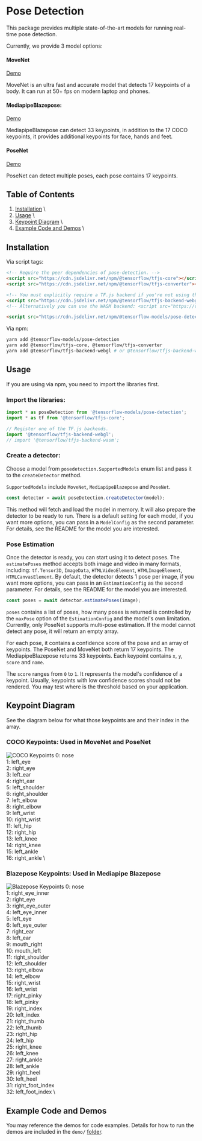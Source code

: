 # Pose Detection

This package provides multiple state-of-the-art models for running real-time pose detection.

Currently, we provide 3 model options:

#### MoveNet
[Demo](https://storage.googleapis.com/tfjs-models/demos/pose-detection/index.html?model=movenet)

MoveNet is an ultra fast and accurate model that detects 17 keypoints of a body.
It can run at 50+ fps on modern laptop and phones.

#### MediapipeBlazepose:
[Demo](https://storage.googleapis.com/tfjs-models/demos/pose-detection/index.html?model=blazepose)

MediapipeBlazepose can detect 33 keypoints, in addition to the 17 COCO keypoints,
it provides additional keypoints for face, hands and feet.

#### PoseNet
[Demo](https://storage.googleapis.com/tfjs-models/demos/pose-detection/index.html?model=posenet)

PoseNet can detect multiple poses, each pose contains 17 keypoints.

## Table of Contents
1. [Installation](#installation) \
2. [Usage](#usage) \
3. [Keypoint Diagram](#keypoint-diagram) \
4. [Example Code and Demos](#example-code-and-demos) \

## Installation

Via script tags:

```html
<!-- Require the peer dependencies of pose-detection. -->
<script src="https://cdn.jsdelivr.net/npm/@tensorflow/tfjs-core"></script>
<script src="https://cdn.jsdelivr.net/npm/@tensorflow/tfjs-converter"></script>

<!-- You must explicitly require a TF.js backend if you're not using the TF.js union bundle. -->
<script src="https://cdn.jsdelivr.net/npm/@tensorflow/tfjs-backend-webgl"></script>
<!-- Alternatively you can use the WASM backend: <script src="https://cdn.jsdelivr.net/npm/@tensorflow/tfjs-backend-wasm/dist/tf-backend-wasm.js"></script> -->

<script src="https://cdn.jsdelivr.net/npm/@tensorflow-models/pose-detection"></script>
```

Via npm:

```sh
yarn add @tensorflow-models/pose-detection
yarn add @tensorflow/tfjs-core, @tensorflow/tfjs-converter
yarn add @tensorflow/tfjs-backend-webgl # or @tensorflow/tfjs-backend-wasm
```

## Usage
If you are using via npm, you need to import the libraries first.
### Import the libraries:
```javascript
import * as poseDetection from '@tensorflow-models/pose-detection';
import * as tf from '@tensorflow/tfjs-core';

// Register one of the TF.js backends.
import '@tensorflow/tfjs-backend-webgl';
// import '@tensorflow/tfjs-backend-wasm';
```

### Create a detector:
Choose a model from `posedetection.SupportedModels` enum list and pass it to the
`createDetector` method.

`SupportedModels` include `MoveNet`, `MediapipeBlazepose` and `PoseNet`.

```javascript
const detector = await poseDetection.createDetector(model);
```

This method will fetch and load the model in memory. It
will also prepare the detector to be ready to run. There is a default setting
for each model, if you want more options, you can pass in a `ModelConfig` as the
second parameter. For details, see the README for the model you are interested.

### Pose Estimation
Once the detector is ready, you can start using it to detect poses. The
`estimatePoses` method accepts both image and video in many formats, including:
`tf.Tensor3D`, `ImageData`, `HTMLVideoElement`, `HTMLImageElement`,
`HTMLCanvasElement`. By default, the detector detects 1 pose per image, if you
want more options, you can pass in an `EstimationConfig` as the second parameter.
For details, see the README for the model you are interested.

```javascript
const poses = await detector.estimatePoses(image);
```

`poses` contains a list of poses, how many poses is returned is controlled by
the `maxPose` option of the `EstimationConfig` and the model's own limitation.
Currently, only PoseNet supports multi-pose estimation. If the model cannot
detect any pose, it will return an empty array.

For each pose, it contains a confidence score of the pose and an array of
keypoints. The PoseNet and MoveNet both return 17 keypoints. The
MediapipeBlazepose returns 33 keypoints. Each keypoint contains `x`, `y`,
`score` and `name`.

The `score` ranges from `0` to `1`. It represents the model's confidence of a
keypoint. Usually, keypoints with low confidence scores should not be rendered.
You may test where is the threshold based on your application.

## Keypoint Diagram
See the diagram below for what those keypoints are and their index in the array.

### COCO Keypoints: Used in MoveNet and PoseNet
![COCO Keypoints](https://storage.googleapis.com/movenet/coco-keypoints-500.png)
0: nose  \
1: left_eye  \
2: right_eye  \
3: left_ear  \
4: right_ear  \
5: left_shoulder  \
6: right_shoulder  \
7: left_elbow  \
8: right_elbow  \
9: left_wrist  \
10: right_wrist  \
11: left_hip  \
12: right_hip  \
13: left_knee  \
14: right_knee  \
15: left_ankle  \
16: right_ankle  \

### Blazepose Keypoints: Used in Mediapipe Blazepose
![Blazepose Keypoints](https://storage.googleapis.com/mediapipe/blazepose-keypoints-500.png)
0: nose  \
1: right_eye_inner \
2: right_eye  \
3: right_eye_outer  \
4: left_eye_inner  \
5: left_eye  \
6: left_eye_outer  \
7: right_ear  \
8: left_ear  \
9: mouth_right  \
10: mouth_left  \
11: right_shoulder  \
12: left_shoulder  \
13: right_elbow  \
14: left_elbow  \
15: right_wrist  \
16: left_wrist  \
17: right_pinky  \
18: left_pinky  \
19: right_index  \
20: left_index  \
21: right_thumb  \
22: left_thumb  \
23: right_hip  \
24: left_hip  \
25: right_knee  \
26: left_knee  \
27: right_ankle  \
28: left_ankle  \
29: right_heel  \
30: left_heel  \
31: right_foot_index  \
32: left_foot_index  \

## Example Code and Demos
You may reference the demos for code examples. Details for how to run the demos
are included in the `demo/`
[folder](https://github.com/tensorflow/tfjs-models/tree/master/pose-detection).
